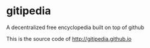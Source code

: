 # gitipedia
A decentralized free encyclopedia built on top of github

This is the source code of http://gitipedia.github.io
